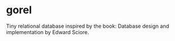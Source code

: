 # gorel
Tiny relational database inspired by the book: Database design and implementation by Edward Sciore.
